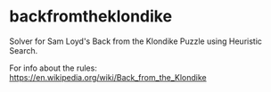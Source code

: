 # backfromtheklondike
Solver for Sam Loyd's Back from the Klondike Puzzle using Heuristic Search.  

For info about the rules: https://en.wikipedia.org/wiki/Back_from_the_Klondike

